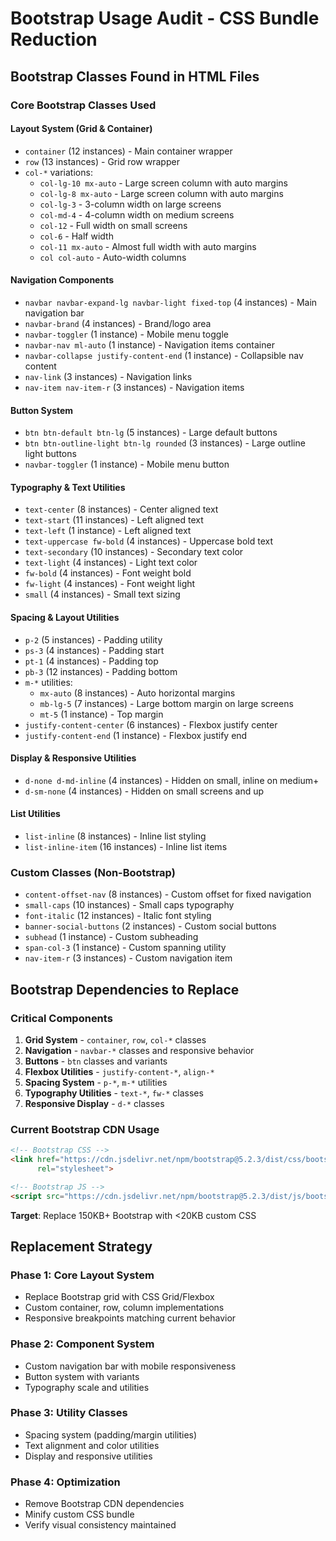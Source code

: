 # Bootstrap Usage Audit - CSS Bundle Reduction

## Bootstrap Classes Found in HTML Files

### Core Bootstrap Classes Used

#### Layout System (Grid & Container)
- `container` (12 instances) - Main container wrapper
- `row` (13 instances) - Grid row wrapper  
- `col-*` variations:
  - `col-lg-10 mx-auto` - Large screen column with auto margins
  - `col-lg-8 mx-auto` - Large screen column with auto margins  
  - `col-lg-3` - 3-column width on large screens
  - `col-md-4` - 4-column width on medium screens
  - `col-12` - Full width on small screens
  - `col-6` - Half width
  - `col-11 mx-auto` - Almost full width with auto margins
  - `col col-auto` - Auto-width columns

#### Navigation Components
- `navbar navbar-expand-lg navbar-light fixed-top` (4 instances) - Main navigation bar
- `navbar-brand` (4 instances) - Brand/logo area
- `navbar-toggler` (1 instance) - Mobile menu toggle
- `navbar-nav ml-auto` (1 instance) - Navigation items container
- `navbar-collapse justify-content-end` (1 instance) - Collapsible nav content
- `nav-link` (3 instances) - Navigation links
- `nav-item nav-item-r` (3 instances) - Navigation items

#### Button System
- `btn btn-default btn-lg` (5 instances) - Large default buttons
- `btn btn-outline-light btn-lg rounded` (3 instances) - Large outline light buttons
- `navbar-toggler` (1 instance) - Mobile menu button

#### Typography & Text Utilities
- `text-center` (8 instances) - Center aligned text
- `text-start` (11 instances) - Left aligned text  
- `text-left` (1 instance) - Left aligned text
- `text-uppercase fw-bold` (4 instances) - Uppercase bold text
- `text-secondary` (10 instances) - Secondary text color
- `text-light` (4 instances) - Light text color
- `fw-bold` (4 instances) - Font weight bold
- `fw-light` (4 instances) - Font weight light
- `small` (4 instances) - Small text sizing

#### Spacing & Layout Utilities
- `p-2` (5 instances) - Padding utility
- `ps-3` (4 instances) - Padding start
- `pt-1` (4 instances) - Padding top
- `pb-3` (12 instances) - Padding bottom
- `m-*` utilities:
  - `mx-auto` (8 instances) - Auto horizontal margins
  - `mb-lg-5` (7 instances) - Large bottom margin on large screens
  - `mt-5` (1 instance) - Top margin
- `justify-content-center` (6 instances) - Flexbox justify center
- `justify-content-end` (1 instance) - Flexbox justify end

#### Display & Responsive Utilities
- `d-none d-md-inline` (4 instances) - Hidden on small, inline on medium+
- `d-sm-none` (4 instances) - Hidden on small screens and up

#### List Utilities
- `list-inline` (8 instances) - Inline list styling
- `list-inline-item` (16 instances) - Inline list items

### Custom Classes (Non-Bootstrap)
- `content-offset-nav` (8 instances) - Custom offset for fixed navigation
- `small-caps` (10 instances) - Small caps typography
- `font-italic` (12 instances) - Italic font styling  
- `banner-social-buttons` (2 instances) - Custom social buttons
- `subhead` (1 instance) - Custom subheading
- `span-col-3` (1 instance) - Custom spanning utility
- `nav-item-r` (3 instances) - Custom navigation item

## Bootstrap Dependencies to Replace

### Critical Components
1. **Grid System** - `container`, `row`, `col-*` classes
2. **Navigation** - `navbar-*` classes and responsive behavior
3. **Buttons** - `btn` classes and variants
4. **Flexbox Utilities** - `justify-content-*`, `align-*`
5. **Spacing System** - `p-*`, `m-*` utilities
6. **Typography Utilities** - `text-*`, `fw-*` classes
7. **Responsive Display** - `d-*` classes

### Current Bootstrap CDN Usage
```html
<!-- Bootstrap CSS -->
<link href="https://cdn.jsdelivr.net/npm/bootstrap@5.2.3/dist/css/bootstrap.min.css" 
      rel="stylesheet">

<!-- Bootstrap JS -->
<script src="https://cdn.jsdelivr.net/npm/bootstrap@5.2.3/dist/js/bootstrap.bundle.min.js"></script>
```

**Target**: Replace 150KB+ Bootstrap with <20KB custom CSS

## Replacement Strategy

### Phase 1: Core Layout System
- Replace Bootstrap grid with CSS Grid/Flexbox
- Custom container, row, column implementations
- Responsive breakpoints matching current behavior

### Phase 2: Component System  
- Custom navigation bar with mobile responsiveness
- Button system with variants
- Typography scale and utilities

### Phase 3: Utility Classes
- Spacing system (padding/margin utilities)
- Text alignment and color utilities  
- Display and responsive utilities

### Phase 4: Optimization
- Remove Bootstrap CDN dependencies
- Minify custom CSS bundle
- Verify visual consistency maintained